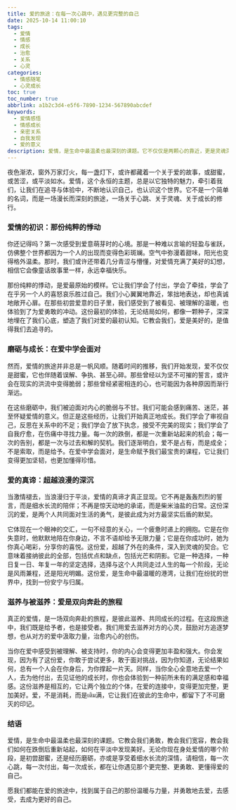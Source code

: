 ```yaml
---
title: 爱的旅途：在每一次心跳中，遇见更完整的自己
date: 2025-10-14 11:00:10
tags:
  - 爱情
  - 情感
  - 成长
  - 治愈
  - 关系
  - 心灵
categories:
  - 情感随笔
  - 心灵成长
toc: true
toc_number: true
abbrlink: a1b2c3d4-e5f6-7890-1234-567890abcdef
keywords:
  - 爱情感悟
  - 情感成长
  - 亲密关系
  - 自我发现
  - 爱的意义
description: 爱情，是生命中最温柔也最深刻的课题。它不仅仅是两颗心的靠近，更是灵魂深处的相互映照与滋养。在这篇文章里，我想与你一同探索爱的不同面向，从最初的悸动到经历风雨后的沉淀，感受它如何磨砺我们，又如何让我们在每一次心跳中，遇见那个更完整、更勇敢的自己。愿我们都能在爱的旅途中，找到属于自己的那份温暖与力量。
---
```


夜色渐浓，窗外万家灯火，每一盏灯下，或许都藏着一个关于爱的故事，或甜蜜，或苦涩，或平淡如水。爱情，这个永恒的主题，总是以它独特的魅力，牵引着我们，让我们在追寻与体验中，不断地认识自己，也认识这个世界。它不是一个简单的名词，而是一场漫长而深刻的旅途，一场关于心跳、关于灵魂、关于成长的修行。

### 爱情的初识：那份纯粹的悸动

你还记得吗？第一次感受到爱意萌芽时的心境。那是一种难以言喻的轻盈与雀跃，仿佛整个世界都因为一个人的出现而变得色彩斑斓。空气中弥漫着甜味，阳光也变得格外温柔。那时，我们或许还带着几分青涩与懵懂，对爱情充满了美好的幻想，相信它会像童话故事里一样，永远幸福快乐。

那份纯粹的悸动，是爱最原始的模样。它让我们学会了付出，学会了牵挂，学会了在乎另一个人的喜怒哀乐胜过自己。我们小心翼翼地靠近，笨拙地表达，却也真诚地敞开心扉。在那些初尝爱意的日子里，我们感受到了被看见、被理解的温暖，也体验到了为爱勇敢的冲动。这份最初的体验，无论结局如何，都像一颗种子，深深地埋在了我们心底，塑造了我们对爱的最初认知。它教会我们，爱是美好的，是值得我们去追寻的。

### 磨砺与成长：在爱中学会面对

然而，爱情的旅途并非总是一帆风顺。随着时间的推移，我们开始发现，爱不仅仅是甜蜜，它也伴随着误解、争执、甚至心碎。那些曾经以为坚不可摧的誓言，或许会在现实的洪流中变得脆弱；那些曾经紧密相连的心，也可能因为各种原因而渐行渐远。

在这些磨砺中，我们被迫面对内心的脆弱与不甘。我们可能会感到痛苦、迷茫，甚至怀疑爱情的意义。但正是这些经历，让我们开始真正地成长。我们学会了审视自己，反思在关系中的不足；我们学会了放下执念，接受不完美的现实；我们学会了自我疗愈，在伤痛中寻找力量。每一次的跌倒，都是一次重新站起来的机会；每一次的告别，都是一次与过去和解的契机。我们逐渐明白，爱不是占有，而是成全；不是索取，而是给予。在爱中学会面对，是生命赋予我们最宝贵的课程，它让我们变得更加坚韧，也更加懂得珍惜。

### 爱的真谛：超越浪漫的深沉

当激情褪去，当浪漫归于平淡，爱情的真谛才真正显现。它不再是轰轰烈烈的誓言，而是细水长流的陪伴；不再是惊天动地的承诺，而是柴米油盐的日常。这份深沉的爱，是两个人共同面对生活的勇气，是彼此成为对方最坚实后盾的默契。

它体现在一个眼神的交汇，一句不经意的关心，一个疲惫时递上的拥抱。它是在你失意时，他默默地陪在你身边，不言不语却给予无限力量；它是在你成功时，她为你真心喝彩，分享你的喜悦。这份爱，超越了外在的条件，深入到灵魂的契合。它意味着接纳彼此的全部，包括优点和缺点，包括光芒和阴影。它是一种选择，一种日复一日、年复一年的坚定选择，选择与这个人共同走过人生的每一个阶段，无论是风雨兼程，还是阳光明媚。这份爱，是生命中最温暖的港湾，让我们在纷扰的世界中，找到一份安宁与归属。

### 滋养与被滋养：爱是双向奔赴的旅程

真正的爱情，是一场双向奔赴的旅程，是彼此滋养、共同成长的过程。在这段旅途中，我们既是给予者，也是接受者。我们用爱去滋养对方的心灵，鼓励对方追逐梦想，也从对方的爱中汲取力量，治愈内心的创伤。

当你在爱中感受到被理解、被支持时，你的内心会变得更加丰盈和强大。你会发现，因为有了这份爱，你敢于尝试更多，敢于面对挑战，因为你知道，无论结果如何，总有一个人会在你身后，为你撑起一片天。同样，当你全心全意地去爱一个人，去为他付出，去见证他的成长时，你也会体验到一种前所未有的满足感和幸福感。这份滋养是相互的，它让两个独立的个体，在爱的连接中，变得更加完整，更加美好。爱，不是消耗，而是เติม满，它让我们在彼此的生命中，都留下了不可磨灭的印记。

### 结语

爱情，是生命中最温柔也最深刻的课题。它教会我们勇敢，教会我们宽容，教会我们如何在跌倒后重新站起，如何在平淡中发现美好。无论你现在身处爱情的哪个阶段，是初尝甜蜜，还是经历磨砺，亦或是享受着细水长流的深情，请相信，每一次心跳，每一次付出，每一次成长，都在让你遇见那个更完整、更勇敢、更懂得爱的自己。

愿我们都能在爱的旅途中，找到属于自己的那份温暖与力量，并勇敢地去爱，去感受，去成为更好的自己。